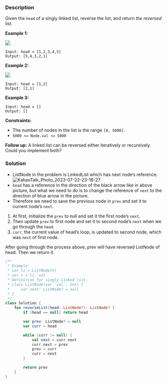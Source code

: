 ### Description

Given the `head` of a singly linked list, reverse the list, and return *the reversed list*.

**Example 1:**

![](https://assets.leetcode.com/uploads/2021/02/19/rev1ex1.jpg)

```
Input: head = [1,2,3,4,5]
Output: [5,4,3,2,1]

```

**Example 2:**

![](https://assets.leetcode.com/uploads/2021/02/19/rev1ex2.jpg)

```
Input: head = [1,2]
Output: [2,1]

```

**Example 3:**

```
Input: head = []
Output: []

```

**Constraints:**

- The number of nodes in the list is the range `[0, 5000]`.
- `5000 <= Node.val <= 5000`

**Follow up:** A linked list can be reversed either iteratively or recursively. Could you implement both?

### Solution
- ListNode in the problem is LinkedList which has next node’s reference.
![KakaoTalk_Photo_2023-07-22-23-18-27](https://github.com/Ahhyeon-Lee/DailyAlgorithm/assets/68845653/8e4243c2-09b9-4815-9a64-44f8d7fe1c59)
- `head` has a reference in the direction of the black arrow like in above picture, but what we need to do is to change the reference of `next` to the direction of blue arrow in the picture.
- Therefore we need to save the previous node in `prev` and set it to current node’s `next`.
1. At first, initialize the `prev` to null and set it the first node’s `next`.
2. Then update `prev` to first node and set it to second node’s `next` when we go through the `head`.
3. `curr`, the current value of head’s loop, is updated to second node, which was `next` of first node.

After going through the process above, prev will have reversed ListNode of head. Then we return it.
```kotlin
/**
 * Example:
 * var li = ListNode(5)
 * var v = li.`val`
 * Definition for singly-linked list.
 * class ListNode(var `val`: Int) {
 *     var next: ListNode? = null
 * }
 */
class Solution {
    fun reverseList(head: ListNode?): ListNode? {
        if (head == null) return head

        var prev: ListNode? = null
        var curr = head

        while (curr != null) {
            val next = curr.next
            curr.next = prev
            prev = curr
            curr = next
        }

        return prev
    }
}
```

